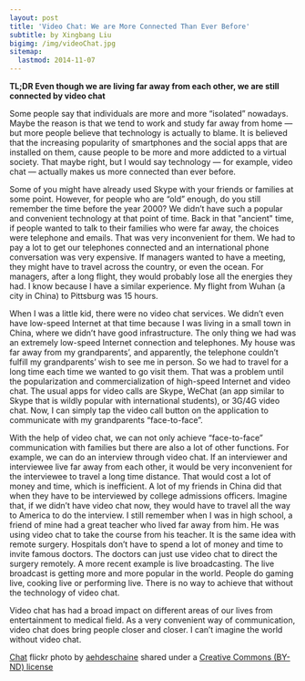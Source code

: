 ```yaml
---
layout: post
title: 'Video Chat: We are More Connected Than Ever Before'
subtitle: by Xingbang Liu
bigimg: /img/videoChat.jpg
sitemap:
  lastmod: 2014-11-07
---
```

**TL;DR Even though we are living far away from each other, we are still connected by video chat**

Some people say that individuals are more and more “isolated” nowadays. Maybe the reason is that we tend to work and study far away from home &mdash; but more people believe that technology is actually to blame. It is believed that the increasing popularity of smartphones and the social apps that are installed on them, cause people to be more and more addicted to a virtual society. That maybe right, but I would say technology &mdash; for example, video chat &mdash; actually makes us more connected than ever before.

Some of you might have already used Skype with your friends or families at some point. However, for people who are “old” enough, do you still remember the time before the year 2000? We didn’t have such a popular and convenient technology at that point of time. Back in that "ancient" time, if people wanted to talk to their families who were far away, the choices were telephone and emails. That was very inconvenient for them. We had to pay a lot to get our telephones connected and an international phone conversation was very expensive. If managers wanted to have a meeting, they might have to travel across the country, or even the ocean. For managers, after a long flight, they would probably lose all the energies they had. I know because I have a similar experience. My flight from Wuhan (a city in China) to Pittsburg was 15 hours.

When I was a little kid, there were no video chat services. We didn’t even have low-speed Internet at that time because I was living in a small town in China, where we didn’t have good infrastructure. The only thing we had was an extremely low-speed Internet connection and telephones. My house was far away from my grandparents’, and apparently, the telephone couldn’t fulfill my grandparents’ wish to see me in person. So we had to travel for a long time each time we wanted to go visit them. That was a problem until the popularization and commercialization of high-speed Internet and video chat. The usual apps for video calls are Skype, WeChat (an app similar to Skype that is wildly popular with international students), or 3G/4G video chat. Now, I can simply tap the video call button on the application to communicate with my grandparents “face-to-face”.

With the help of video chat, we can not only achieve “face-to-face” communication with families but there are also a lot of other functions. For example, we can do an interview through video chat. If an interviewer and interviewee live far away from each other, it would be very inconvenient for the interviewee to travel a long time distance. That would cost a lot of money and time, which is inefficient. A lot of my friends in China did that when they have to be interviewed by college admissions officers. Imagine that, if we didn’t have video chat now, they would have to travel all the way to America to do the interview. I still remember when I was in high school, a friend of mine had a great teacher who lived far away from him. He was using video chat to take the course from his teacher. It is the same idea with remote surgery. Hospitals don’t have to spend a lot of money and time to invite famous doctors. The doctors can just use video chat to direct the surgery remotely. A more recent example is live broadcasting. The live broadcast is getting more and more popular in the world. People do gaming live, cooking live or performing live. There is no way to achieve that without the technology of video chat.

Video chat has had a broad impact on different areas of our lives from entertainment to medical field. As a very convenient way of communication, video chat does bring people closer and closer. I can’t imagine the world without video chat.

<a title="Chat" href="https://flickr.com/photos/aehdeschaine/14567009968">Chat</a> flickr photo by <a href="https://flickr.com/people/aehdeschaine">aehdeschaine</a> shared under a <a href="https://creativecommons.org/licenses/by-nd/2.0/">Creative Commons (BY-ND) license</a>
